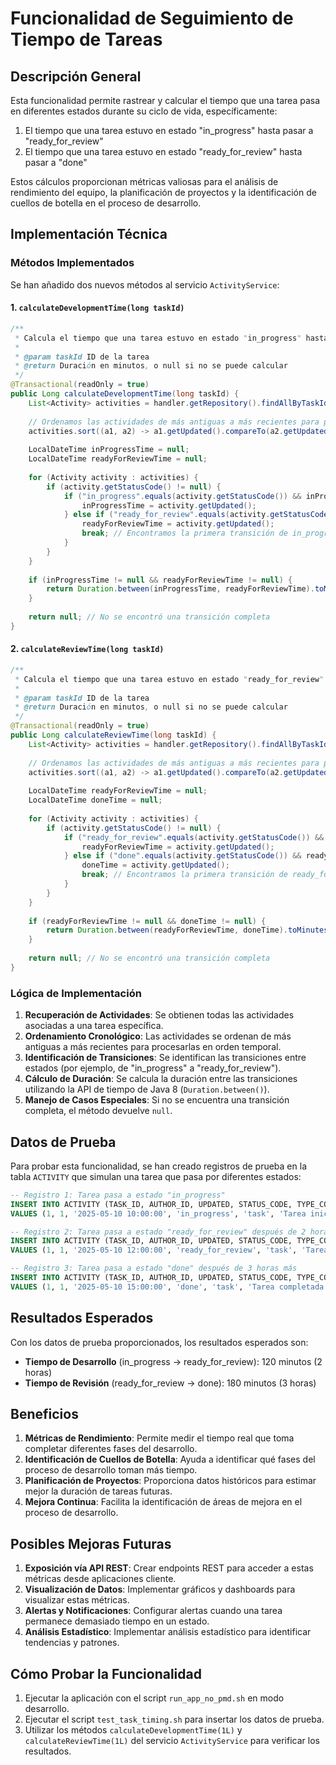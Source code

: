 # Funcionalidad de Seguimiento de Tiempo de Tareas

## Descripción General

Esta funcionalidad permite rastrear y calcular el tiempo que una tarea pasa en diferentes estados durante su ciclo de vida, específicamente:

1. El tiempo que una tarea estuvo en estado "in_progress" hasta pasar a "ready_for_review"
2. El tiempo que una tarea estuvo en estado "ready_for_review" hasta pasar a "done"

Estos cálculos proporcionan métricas valiosas para el análisis de rendimiento del equipo, la planificación de proyectos y la identificación de cuellos de botella en el proceso de desarrollo.

## Implementación Técnica

### Métodos Implementados

Se han añadido dos nuevos métodos al servicio `ActivityService`:

#### 1. `calculateDevelopmentTime(long taskId)`

```java
/**
 * Calcula el tiempo que una tarea estuvo en estado "in_progress" hasta "ready_for_review".
 * 
 * @param taskId ID de la tarea
 * @return Duración en minutos, o null si no se puede calcular
 */
@Transactional(readOnly = true)
public Long calculateDevelopmentTime(long taskId) {
    List<Activity> activities = handler.getRepository().findAllByTaskIdOrderByUpdatedDesc(taskId);
    
    // Ordenamos las actividades de más antiguas a más recientes para procesarlas cronológicamente
    activities.sort((a1, a2) -> a1.getUpdated().compareTo(a2.getUpdated()));
    
    LocalDateTime inProgressTime = null;
    LocalDateTime readyForReviewTime = null;
    
    for (Activity activity : activities) {
        if (activity.getStatusCode() != null) {
            if ("in_progress".equals(activity.getStatusCode()) && inProgressTime == null) {
                inProgressTime = activity.getUpdated();
            } else if ("ready_for_review".equals(activity.getStatusCode()) && inProgressTime != null) {
                readyForReviewTime = activity.getUpdated();
                break; // Encontramos la primera transición de in_progress a ready_for_review
            }
        }
    }
    
    if (inProgressTime != null && readyForReviewTime != null) {
        return Duration.between(inProgressTime, readyForReviewTime).toMinutes();
    }
    
    return null; // No se encontró una transición completa
}
```

#### 2. `calculateReviewTime(long taskId)`

```java
/**
 * Calcula el tiempo que una tarea estuvo en estado "ready_for_review" hasta "done".
 * 
 * @param taskId ID de la tarea
 * @return Duración en minutos, o null si no se puede calcular
 */
@Transactional(readOnly = true)
public Long calculateReviewTime(long taskId) {
    List<Activity> activities = handler.getRepository().findAllByTaskIdOrderByUpdatedDesc(taskId);
    
    // Ordenamos las actividades de más antiguas a más recientes para procesarlas cronológicamente
    activities.sort((a1, a2) -> a1.getUpdated().compareTo(a2.getUpdated()));
    
    LocalDateTime readyForReviewTime = null;
    LocalDateTime doneTime = null;
    
    for (Activity activity : activities) {
        if (activity.getStatusCode() != null) {
            if ("ready_for_review".equals(activity.getStatusCode()) && readyForReviewTime == null) {
                readyForReviewTime = activity.getUpdated();
            } else if ("done".equals(activity.getStatusCode()) && readyForReviewTime != null) {
                doneTime = activity.getUpdated();
                break; // Encontramos la primera transición de ready_for_review a done
            }
        }
    }
    
    if (readyForReviewTime != null && doneTime != null) {
        return Duration.between(readyForReviewTime, doneTime).toMinutes();
    }
    
    return null; // No se encontró una transición completa
}
```

### Lógica de Implementación

1. **Recuperación de Actividades**: Se obtienen todas las actividades asociadas a una tarea específica.
2. **Ordenamiento Cronológico**: Las actividades se ordenan de más antiguas a más recientes para procesarlas en orden temporal.
3. **Identificación de Transiciones**: Se identifican las transiciones entre estados (por ejemplo, de "in_progress" a "ready_for_review").
4. **Cálculo de Duración**: Se calcula la duración entre las transiciones utilizando la API de tiempo de Java 8 (`Duration.between()`).
5. **Manejo de Casos Especiales**: Si no se encuentra una transición completa, el método devuelve `null`.

## Datos de Prueba

Para probar esta funcionalidad, se han creado registros de prueba en la tabla `ACTIVITY` que simulan una tarea que pasa por diferentes estados:

```sql
-- Registro 1: Tarea pasa a estado "in_progress"
INSERT INTO ACTIVITY (TASK_ID, AUTHOR_ID, UPDATED, STATUS_CODE, TYPE_CODE, TITLE)
VALUES (1, 1, '2025-05-10 10:00:00', 'in_progress', 'task', 'Tarea iniciada');

-- Registro 2: Tarea pasa a estado "ready_for_review" después de 2 horas
INSERT INTO ACTIVITY (TASK_ID, AUTHOR_ID, UPDATED, STATUS_CODE, TYPE_CODE, TITLE)
VALUES (1, 1, '2025-05-10 12:00:00', 'ready_for_review', 'task', 'Tarea lista para revisión');

-- Registro 3: Tarea pasa a estado "done" después de 3 horas más
INSERT INTO ACTIVITY (TASK_ID, AUTHOR_ID, UPDATED, STATUS_CODE, TYPE_CODE, TITLE)
VALUES (1, 1, '2025-05-10 15:00:00', 'done', 'task', 'Tarea completada');
```

## Resultados Esperados

Con los datos de prueba proporcionados, los resultados esperados son:

- **Tiempo de Desarrollo** (in_progress → ready_for_review): 120 minutos (2 horas)
- **Tiempo de Revisión** (ready_for_review → done): 180 minutos (3 horas)

## Beneficios

1. **Métricas de Rendimiento**: Permite medir el tiempo real que toma completar diferentes fases del desarrollo.
2. **Identificación de Cuellos de Botella**: Ayuda a identificar qué fases del proceso de desarrollo toman más tiempo.
3. **Planificación de Proyectos**: Proporciona datos históricos para estimar mejor la duración de tareas futuras.
4. **Mejora Continua**: Facilita la identificación de áreas de mejora en el proceso de desarrollo.

## Posibles Mejoras Futuras

1. **Exposición vía API REST**: Crear endpoints REST para acceder a estas métricas desde aplicaciones cliente.
2. **Visualización de Datos**: Implementar gráficos y dashboards para visualizar estas métricas.
3. **Alertas y Notificaciones**: Configurar alertas cuando una tarea permanece demasiado tiempo en un estado.
4. **Análisis Estadístico**: Implementar análisis estadístico para identificar tendencias y patrones.

## Cómo Probar la Funcionalidad

1. Ejecutar la aplicación con el script `run_app_no_pmd.sh` en modo desarrollo.
2. Ejecutar el script `test_task_timing.sh` para insertar los datos de prueba.
3. Utilizar los métodos `calculateDevelopmentTime(1L)` y `calculateReviewTime(1L)` del servicio `ActivityService` para verificar los resultados.
